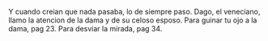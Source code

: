Y cuando creian que nada pasaba, lo de siempre paso. Dago, el veneciano, llamo la atencion de la dama y de su celoso esposo.
Para guinar tu ojo a la dama, pag 23.
Para desviar la mirada, pag 34.

